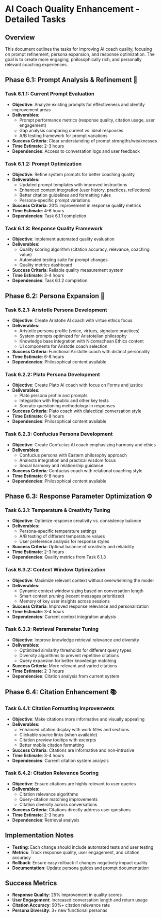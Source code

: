 # AI Coach Quality Enhancement - Detailed Tasks

## Overview
This document outlines the tasks for improving AI coach quality, focusing on prompt refinement, persona expansion, and response optimization. The goal is to create more engaging, philosophically rich, and personally relevant coaching experiences.

## Phase 6.1: Prompt Analysis & Refinement 📝

### Task 6.1.1: Current Prompt Evaluation
- **Objective**: Analyze existing prompts for effectiveness and identify improvement areas
- **Deliverables**:
  - Prompt performance metrics (response quality, citation usage, user engagement)
  - Gap analysis comparing current vs. ideal responses
  - A/B testing framework for prompt variations
- **Success Criteria**: Clear understanding of prompt strengths/weaknesses
- **Time Estimate**: 2-3 hours
- **Dependencies**: Access to conversation logs and user feedback

### Task 6.1.2: Prompt Optimization
- **Objective**: Refine system prompts for better coaching quality
- **Deliverables**:
  - Updated prompt templates with improved instructions
  - Enhanced context integration (user history, practices, reflections)
  - Better citation guidelines and formatting rules
  - Persona-specific prompt variations
- **Success Criteria**: 20% improvement in response quality metrics
- **Time Estimate**: 4-6 hours
- **Dependencies**: Task 6.1.1 completion

### Task 6.1.3: Response Quality Framework
- **Objective**: Implement automated quality evaluation
- **Deliverables**:
  - Quality scoring algorithm (citation accuracy, relevance, coaching value)
  - Automated testing suite for prompt changes
  - Quality metrics dashboard
- **Success Criteria**: Reliable quality measurement system
- **Time Estimate**: 3-4 hours
- **Dependencies**: Task 6.1.2 completion

## Phase 6.2: Persona Expansion 👥

### Task 6.2.1: Aristotle Persona Development
- **Objective**: Create Aristotle AI coach with virtue ethics focus
- **Deliverables**:
  - Aristotle persona profile (voice, virtues, signature practices)
  - System prompts optimized for Aristotelian philosophy
  - Knowledge base integration with Nicomachean Ethics content
  - UI components for Aristotle coach selection
- **Success Criteria**: Functional Aristotle coach with distinct personality
- **Time Estimate**: 6-8 hours
- **Dependencies**: Philosophical content available

### Task 6.2.2: Plato Persona Development
- **Objective**: Create Plato AI coach with focus on Forms and justice
- **Deliverables**:
  - Plato persona profile and prompts
  - Integration with Republic and other key texts
  - Socratic questioning methodology in responses
- **Success Criteria**: Plato coach with dialectical conversation style
- **Time Estimate**: 6-8 hours
- **Dependencies**: Philosophical content available

### Task 6.2.3: Confucius Persona Development
- **Objective**: Create Confucius AI coach emphasizing harmony and ethics
- **Deliverables**:
  - Confucius persona with Eastern philosophy approach
  - Analects integration and practical wisdom focus
  - Social harmony and relationship guidance
- **Success Criteria**: Confucius coach with relational coaching style
- **Time Estimate**: 6-8 hours
- **Dependencies**: Philosophical content available

## Phase 6.3: Response Parameter Optimization ⚙️

### Task 6.3.1: Temperature & Creativity Tuning
- **Objective**: Optimize response creativity vs. consistency balance
- **Deliverables**:
  - Persona-specific temperature settings
  - A/B testing of different temperature values
  - User preference analysis for response styles
- **Success Criteria**: Optimal balance of creativity and reliability
- **Time Estimate**: 2-3 hours
- **Dependencies**: Quality metrics from Task 6.1.3

### Task 6.3.2: Context Window Optimization
- **Objective**: Maximize relevant context without overwhelming the model
- **Deliverables**:
  - Dynamic context window sizing based on conversation length
  - Smart context pruning (recent messages prioritized)
  - Memory of key user insights across sessions
- **Success Criteria**: Improved response relevance and personalization
- **Time Estimate**: 3-4 hours
- **Dependencies**: Current context integration analysis

### Task 6.3.3: Retrieval Parameter Tuning
- **Objective**: Improve knowledge retrieval relevance and diversity
- **Deliverables**:
  - Optimized similarity thresholds for different query types
  - Diversity algorithms to prevent repetitive citations
  - Query expansion for better knowledge matching
- **Success Criteria**: More relevant and varied citations
- **Time Estimate**: 2-3 hours
- **Dependencies**: Citation analysis from current system

## Phase 6.4: Citation Enhancement 📚

### Task 6.4.1: Citation Formatting Improvements
- **Objective**: Make citations more informative and visually appealing
- **Deliverables**:
  - Enhanced citation display with work titles and sections
  - Clickable source links (when available)
  - Citation preview tooltips with excerpts
  - Better mobile citation formatting
- **Success Criteria**: Citations are informative and non-intrusive
- **Time Estimate**: 3-4 hours
- **Dependencies**: Current citation system analysis

### Task 6.4.2: Citation Relevance Scoring
- **Objective**: Ensure citations are highly relevant to user queries
- **Deliverables**:
  - Citation relevance algorithms
  - Query-citation matching improvements
  - Citation diversity across conversations
- **Success Criteria**: Citations directly address user questions
- **Time Estimate**: 2-3 hours
- **Dependencies**: Retrieval analysis

## Implementation Notes
- **Testing**: Each change should include automated tests and user testing
- **Metrics**: Track response quality, user engagement, and citation accuracy
- **Rollback**: Ensure easy rollback if changes negatively impact quality
- **Documentation**: Update persona guides and prompt documentation

## Success Metrics
- **Response Quality**: 25% improvement in quality scores
- **User Engagement**: Increased conversation length and return usage
- **Citation Accuracy**: 90%+ citation relevance rate
- **Persona Diversity**: 3+ new functional personas